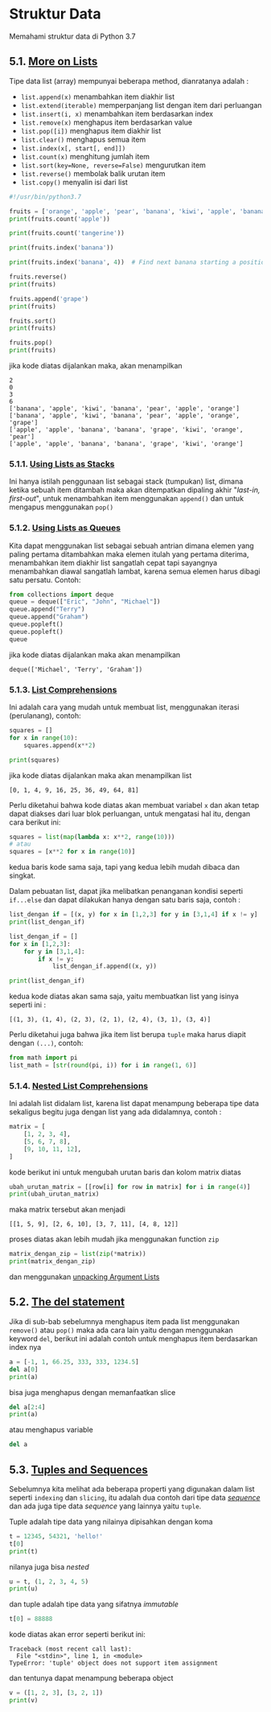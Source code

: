 # Struktur Data
Memahami struktur data di Python 3.7

## 5.1. [More on Lists](https://docs.python.org/3/tutorial/datastructures.html#more-on-lists)
Tipe data list (array) mempunyai beberapa method, dianratanya adalah :
- `list.append(x)` menambahkan item diakhir list
- `list.extend(iterable)` memperpanjang list dengan item dari perluangan
- `list.insert(i, x)` menambahkan item berdasarkan index
- `list.remove(x)` menghapus item berdasarkan value
- `list.pop([i])` menghapus item diakhir list
- `list.clear()` menghapus semua item
- `list.index(x[, start[, end]])`
- `list.count(x)` menghitung jumlah item
- `list.sort(key=None, reverse=False)` mengurutkan item
- `list.reverse()` membolak balik urutan item
- `list.copy()` menyalin isi dari list

```python
#!/usr/bin/python3.7

fruits = ['orange', 'apple', 'pear', 'banana', 'kiwi', 'apple', 'banana']
print(fruits.count('apple'))

print(fruits.count('tangerine'))

print(fruits.index('banana'))

print(fruits.index('banana', 4))  # Find next banana starting a position 4

fruits.reverse()
print(fruits)

fruits.append('grape')
print(fruits)

fruits.sort()
print(fruits)

fruits.pop()
print(fruits)
```

jika kode diatas dijalankan maka, akan menampilkan
```
2
0
3
6
['banana', 'apple', 'kiwi', 'banana', 'pear', 'apple', 'orange']
['banana', 'apple', 'kiwi', 'banana', 'pear', 'apple', 'orange', 'grape']
['apple', 'apple', 'banana', 'banana', 'grape', 'kiwi', 'orange', 'pear']
['apple', 'apple', 'banana', 'banana', 'grape', 'kiwi', 'orange']
```

### 5.1.1. [Using Lists as Stacks](https://docs.python.org/3/tutorial/datastructures.html#using-lists-as-stacks)
Ini hanya istilah penggunaan list sebagai stack (tumpukan) list, dimana ketika sebuah item ditambah maka akan ditempatkan dipaling akhir "_last-in, first-out_", untuk menambahkan item menggunakan `append()` dan untuk mengapus menggunakan `pop()`


### 5.1.2. [Using Lists as Queues](https://docs.python.org/3/tutorial/datastructures.html#using-lists-as-queues)
Kita dapat menggunakan list sebagai sebuah antrian dimana elemen yang paling pertama ditambahkan maka elemen itulah yang pertama diterima, menambahkan item diakhir list sangatlah cepat tapi sayangnya menambahkan diawal sangatlah lambat, karena semua elemen harus dibagi satu persatu. Contoh:

```python
from collections import deque
queue = deque(["Eric", "John", "Michael"])
queue.append("Terry")
queue.append("Graham")
queue.popleft()
queue.popleft()
queue
```

jika kode diatas dijalankan maka akan menampilkan
```
deque(['Michael', 'Terry', 'Graham'])
```

### 5.1.3. [List Comprehensions](https://docs.python.org/3/tutorial/datastructures.html#list-comprehensions)
Ini adalah cara yang mudah untuk membuat list, menggunakan iterasi (perulanang), contoh:

```python
squares = []
for x in range(10):
    squares.append(x**2)

print(squares)
```

jika kode diatas dijalankan maka akan menampilkan list
```
[0, 1, 4, 9, 16, 25, 36, 49, 64, 81]
```
Perlu diketahui bahwa kode diatas akan membuat variabel `x` dan akan tetap dapat diakses dari luar blok perluangan, untuk mengatasi hal itu, dengan cara berikut ini:
```python
squares = list(map(lambda x: x**2, range(10)))
# atau
squares = [x**2 for x in range(10)]
```

kedua baris kode sama saja, tapi yang kedua lebih mudah dibaca dan singkat.

Dalam pebuatan list, dapat jika melibatkan penanganan kondisi seperti `if...else` dan dapat dilakukan hanya dengan satu baris saja, contoh :
```python
list_dengan if = [(x, y) for x in [1,2,3] for y in [3,1,4] if x != y]
print(list_dengan_if)
```

```python
list_dengan_if = []
for x in [1,2,3]:
    for y in [3,1,4]:
        if x != y:
            list_dengan_if.append((x, y))

print(list_dengan_if)
```

kedua kode diatas akan sama saja, yaitu membuatkan list yang isinya seperti ini :
```
[(1, 3), (1, 4), (2, 3), (2, 1), (2, 4), (3, 1), (3, 4)]
```

Perlu diketahui juga bahwa jika item list berupa `tuple` maka harus diapit dengan `(...)`, contoh:
```python
from math import pi
list_math = [str(round(pi, i)) for i in range(1, 6)]
```

### 5.1.4. [Nested List Comprehensions](https://docs.python.org/3/tutorial/datastructures.html#nested-list-comprehensions)
Ini adalah list didalam list, karena list dapat menampung beberapa tipe data sekaligus
begitu juga dengan list yang ada didalamnya, contoh :
```python
matrix = [
    [1, 2, 3, 4],
    [5, 6, 7, 8],
    [9, 10, 11, 12],
]
```

kode berikut ini untuk mengubah urutan baris dan kolom matrix diatas
```python
ubah_urutan_matrix = [[row[i] for row in matrix] for i in range(4)]
print(ubah_urutan_matrix)
```

maka matrix tersebut akan menjadi
```
[[1, 5, 9], [2, 6, 10], [3, 7, 11], [4, 8, 12]]
```

proses diatas akan lebih mudah jika menggunakan function `zip`
```python
matrix_dengan_zip = list(zip(*matrix))
print(matrix_dengan_zip)
```
dan menggunakan [unpacking Argument Lists](https://docs.python.org/3/tutorial/controlflow.html#tut-unpacking-arguments)

## 5.2. [The del statement](https://docs.python.org/3/tutorial/datastructures.html#the-del-statement)
Jika di sub-bab sebelumnya menghapus item pada list menggunakan `remove()` atau `pop()`
maka ada cara lain yaitu dengan menggunakan keyword `del`, berikut ini adalah contoh untuk menghapus item berdasarkan index nya
```python
a = [-1, 1, 66.25, 333, 333, 1234.5]
del a[0]
print(a)
```

bisa juga menghapus dengan memanfaatkan slice
```python
del a[2:4]
print(a)
```
atau menghapus variable
```python
del a
```

## 5.3. [Tuples and Sequences](https://docs.python.org/3/tutorial/datastructures.html#tuples-and-sequences)
Sebelumnya kita melihat ada beberapa properti yang digunakan dalam list seperti `indexing` dan `slicing`, itu adalah dua contoh dari tipe data [_sequence_](https://docs.python.org/3/library/stdtypes.html#typesseq)
dan ada juga tipe data _sequence_ yang lainnya yaitu `tuple`.

Tuple adalah tipe data yang nilainya dipisahkan dengan koma
```python
t = 12345, 54321, 'hello!'
t[0]
print(t)
```

nilanya juga bisa _nested_
```python
u = t, (1, 2, 3, 4, 5)
print(u)
```

dan tuple adalah tipe data yang sifatnya _immutable_
```python
t[0] = 88888
```
kode diatas akan error seperti berikut ini:
```
Traceback (most recent call last):
  File "<stdin>", line 1, in <module>
TypeError: 'tuple' object does not support item assignment
```

dan tentunya dapat menampung beberapa object
```python
v = ([1, 2, 3], [3, 2, 1])
print(v)
```
